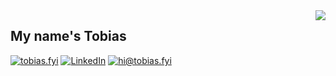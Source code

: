 <img align='right' src="https://github-readme-stats.vercel.app/api?username=tobias-fyi&show_icons=true">


## My name's Tobias

[![tobias.fyi](https://img.shields.io/static/v1?label=tobias.fyi&message=%20&color=yellow&logo=&style=flat-square&logoColor=white)](https://tobias.fyi/)
[![LinkedIn](https://img.shields.io/static/v1?label=LinkedIn&message=%20&color=orange&logo=Instagram&style=flat-square&logoColor=white)](https://www.linkedin.com/in/tobias-reaper/)
[![hi@tobias.fyi](https://img.shields.io/static/v1?label=hi@tobias.fyi&message=%20&color=red&logo=gmail&style=flat-square&logoColor=white)](mailto:hi@tobias.fyi)
  

